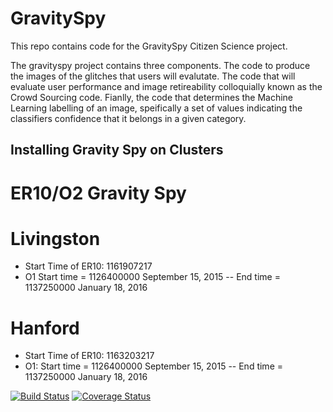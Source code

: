 # GravitySpy
This repo contains code for the GravitySpy Citizen Science project.

The gravityspy project contains three components. The code to produce the images of the glitches that users will evalutate. The code that will evaluate user performance and image retireability colloquially known as the Crowd Sourcing code. Fianlly, the code that determines the Machine Learning labelling of an image, speifically a set of values indicating the classifiers confidence that it belongs in a given category.

## Installing Gravity Spy on Clusters

# ER10/O2 Gravity Spy

# Livingston
* Start Time of ER10: 1161907217
* O1 Start time = 1126400000 September 15, 2015 -- End time = 1137250000 January 18, 2016
# Hanford
* Start Time of ER10: 1163203217
* O1: Start time = 1126400000 September 15, 2015 -- End time = 1137250000 January 18, 2016


[![Build Status](https://travis-ci.org/Gravity-Spy/GravitySpy.svg?branch=master)](https://travis-ci.org/Gravity-Spy/GravitySpy)
[![Coverage Status](https://coveralls.io/repos/github/Gravity-Spy/GravitySpy/badge.svg?branch=master)](https://coveralls.io/github/Gravity-Spy/GravitySpy?branch=master)
